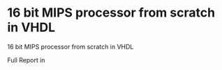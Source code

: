 # 16 bit MIPS processor from scratch in VHDL

16 bit MIPS processor from scratch in VHDL

Full Report in 
